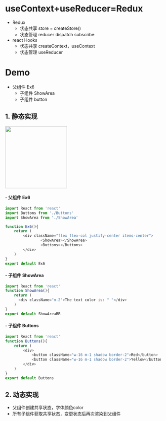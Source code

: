 # useContext+useReducer=Redux
- Redux
  - 状态共享 store = createStore()
  - 状态管理 reducer dispatch subscribe
- react Hooks
  - 状态共享 createContext，useContext
  - 状态管理 useReducer

# Demo
- 父组件 Ex6
  - 子组件 ShowArea  
  - 子组件 button
  
  

## 1. 静态实现
<img width="200" src="https://user-images.githubusercontent.com/26485327/76696506-314ee300-66c7-11ea-8ce5-ebbe4428413a.png">

#### - 父组件 Ex6
```javascript
import React from 'react'
import Buttons from './Buttons'
import ShowArea from './ShowArea'

function Ex6(){
    return (
        <div className="flex flex-col justify-center items-center">
                <ShowArea></ShowArea>
                <Buttons></Buttons>
        </div>
    )
}
export default Ex6
```
#### - 子组件 ShowArea

```javascript
import React from 'react'
function ShowArea(){
    return (
      <div className="m-2">The text color is: " "</div>
    )
}
export default ShowAreaBB
```
#### - 子组件 Buttons

```javascript
import React from 'react'
function Buttons(){
    return (
        <div>
            <button className="w-16 m-1 shadow border-2">Red</button>
            <button className="w-16 m-1 shadow border-2">Yellow</button>
        </div>
    )
}
export default Buttons
```

## 2. 动态实现
- 父组件创建共享状态，字体颜色color
- 所有子组件获取共享状态，变更状态后再次渲染到父组件
